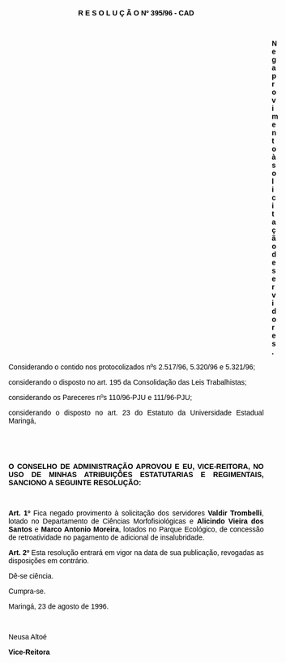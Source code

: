 <BODY TEXT="#000000">

<B><FONT FACE="Arial"><P ALIGN="CENTER">R E S O L U &Ccedil; &Atilde; O  Nº  395/96 - CAD</P>
</B><P ALIGN="JUSTIFY"></P>
<P ALIGN="JUSTIFY">&nbsp;</P><DIR>
<DIR>
<DIR>
<DIR>
<DIR>
<DIR>
<DIR>
<DIR>
<DIR>
<DIR>
<DIR>
<DIR>
<DIR>

<B><P ALIGN="JUSTIFY">Nega provimento &agrave; solicita&ccedil;&atilde;o de servidores.</P>
</B><P ALIGN="JUSTIFY"></P></DIR>
</DIR>
</DIR>
</DIR>
</DIR>
</DIR>
</DIR>
</DIR>
</DIR>
</DIR>
</DIR>
</DIR>
</DIR>

<P ALIGN="JUSTIFY">Considerando o contido nos protocolizados nºs 2.517/96, 5.320/96 e 5.321/96;</P>
<P ALIGN="JUSTIFY">considerando o disposto no art. 195 da Consolida&ccedil;&atilde;o das Leis Trabalhistas; </P>
<P ALIGN="JUSTIFY">considerando os Pareceres nºs 110/96-PJU e 111/96-PJU;</P>
<P ALIGN="JUSTIFY">considerando o disposto no art. 23 do Estatuto da Universidade Estadual Maring&aacute;,</P>

<P>&nbsp;</P>
<P ALIGN="JUSTIFY">&nbsp;</P>
<P>&#9;</P>
<B><P ALIGN="JUSTIFY">O CONSELHO DE ADMINISTRA&Ccedil;&Atilde;O APROVOU E EU, VICE-REITORA, NO USO DE MINHAS ATRIBUI&Ccedil;&Otilde;ES ESTATUTARIAS E REGIMENTAIS, SANCIONO A SEGUINTE RESOLU&Ccedil;&Atilde;O:</P>
</B><P ALIGN="JUSTIFY"></P>
<P ALIGN="JUSTIFY">&nbsp;</P>
<B><P ALIGN="JUSTIFY">Art. 1º</B> Fica negado provimento &agrave; solicita&ccedil;&atilde;o dos servidores <B>Valdir Trombelli</B>, lotado no Departamento de Ci&ecirc;ncias Morfofisiol&oacute;gicas e <B>Alicindo Vieira dos Santos</B> e <B>Marco Antonio Moreira</B>, lotados no Parque Ecol&oacute;gico, de concess&atilde;o de retroatividade no pagamento de adicional de insalubridade.</P>
<B><P ALIGN="JUSTIFY">Art. 2º</B> Esta resolu&ccedil;&atilde;o entrar&aacute; em vigor na data de sua publica&ccedil;&atilde;o, revogadas as disposi&ccedil;&otilde;es em contr&aacute;rio.</P>
<P ALIGN="JUSTIFY">D&ecirc;-se ci&ecirc;ncia.</P>
<P ALIGN="JUSTIFY">Cumpra-se.</P>
<P ALIGN="JUSTIFY">Maring&aacute;, 23 de agosto de 1996.</P>
<P ALIGN="JUSTIFY"></P>
<P ALIGN="JUSTIFY">&nbsp;</P>
<P ALIGN="JUSTIFY">Neusa Alto&eacute;</P>
<B><P ALIGN="JUSTIFY">Vice-Reitora</P></B></FONT></BODY>
